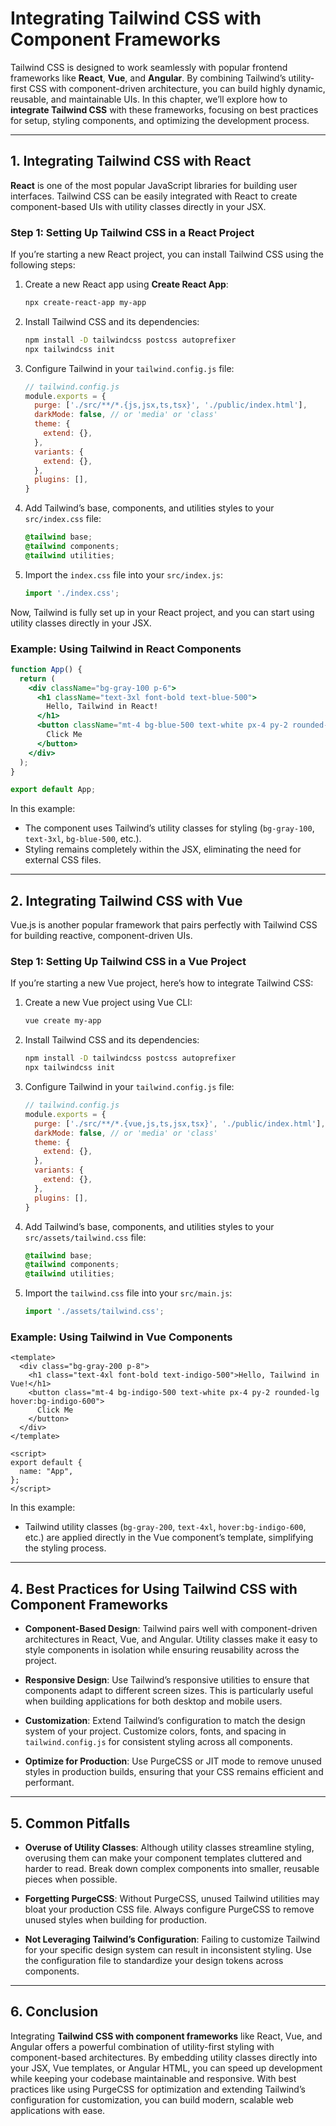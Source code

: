 # Integrating Tailwind CSS with Component Frameworks

Tailwind CSS is designed to work seamlessly with popular frontend frameworks like **React**, **Vue**, and **Angular**. By combining Tailwind’s utility-first CSS with component-driven architecture, you can build highly dynamic, reusable, and maintainable UIs. In this chapter, we’ll explore how to **integrate Tailwind CSS** with these frameworks, focusing on best practices for setup, styling components, and optimizing the development process.

---

## 1. Integrating Tailwind CSS with React

**React** is one of the most popular JavaScript libraries for building user interfaces. Tailwind CSS can be easily integrated with React to create component-based UIs with utility classes directly in your JSX.

### Step 1: Setting Up Tailwind CSS in a React Project

If you’re starting a new React project, you can install Tailwind CSS using the following steps:

1. Create a new React app using **Create React App**:

   ```bash
   npx create-react-app my-app
   ```

2. Install Tailwind CSS and its dependencies:

   ```bash
   npm install -D tailwindcss postcss autoprefixer
   npx tailwindcss init
   ```

3. Configure Tailwind in your `tailwind.config.js` file:

   ```js
   // tailwind.config.js
   module.exports = {
     purge: ['./src/**/*.{js,jsx,ts,tsx}', './public/index.html'],
     darkMode: false, // or 'media' or 'class'
     theme: {
       extend: {},
     },
     variants: {
       extend: {},
     },
     plugins: [],
   }
   ```

4. Add Tailwind’s base, components, and utilities styles to your `src/index.css` file:

   ```css
   @tailwind base;
   @tailwind components;
   @tailwind utilities;
   ```

5. Import the `index.css` file into your `src/index.js`:

   ```js
   import './index.css';
   ```

Now, Tailwind is fully set up in your React project, and you can start using utility classes directly in your JSX.

### Example: Using Tailwind in React Components

```jsx
function App() {
  return (
    <div className="bg-gray-100 p-6">
      <h1 className="text-3xl font-bold text-blue-500">
        Hello, Tailwind in React!
      </h1>
      <button className="mt-4 bg-blue-500 text-white px-4 py-2 rounded-lg hover:bg-blue-600">
        Click Me
      </button>
    </div>
  );
}

export default App;
```

In this example:
- The component uses Tailwind’s utility classes for styling (`bg-gray-100`, `text-3xl`, `bg-blue-500`, etc.).
- Styling remains completely within the JSX, eliminating the need for external CSS files.

---

## 2. Integrating Tailwind CSS with Vue

Vue.js is another popular framework that pairs perfectly with Tailwind CSS for building reactive, component-driven UIs.

### Step 1: Setting Up Tailwind CSS in a Vue Project

If you’re starting a new Vue project, here’s how to integrate Tailwind CSS:

1. Create a new Vue project using Vue CLI:

   ```bash
   vue create my-app
   ```

2. Install Tailwind CSS and its dependencies:

   ```bash
   npm install -D tailwindcss postcss autoprefixer
   npx tailwindcss init
   ```

3. Configure Tailwind in your `tailwind.config.js` file:

   ```js
   // tailwind.config.js
   module.exports = {
     purge: ['./src/**/*.{vue,js,ts,jsx,tsx}', './public/index.html'],
     darkMode: false, // or 'media' or 'class'
     theme: {
       extend: {},
     },
     variants: {
       extend: {},
     },
     plugins: [],
   }
   ```

4. Add Tailwind’s base, components, and utilities styles to your `src/assets/tailwind.css` file:

   ```css
   @tailwind base;
   @tailwind components;
   @tailwind utilities;
   ```

5. Import the `tailwind.css` file into your `src/main.js`:

   ```js
   import './assets/tailwind.css';
   ```

### Example: Using Tailwind in Vue Components

```vue
<template>
  <div class="bg-gray-200 p-8">
    <h1 class="text-4xl font-bold text-indigo-500">Hello, Tailwind in Vue!</h1>
    <button class="mt-4 bg-indigo-500 text-white px-4 py-2 rounded-lg hover:bg-indigo-600">
      Click Me
    </button>
  </div>
</template>

<script>
export default {
  name: "App",
};
</script>
```

In this example:
- Tailwind utility classes (`bg-gray-200`, `text-4xl`, `hover:bg-indigo-600`, etc.) are applied directly in the Vue component’s template, simplifying the styling process.

---

## 4. Best Practices for Using Tailwind CSS with Component Frameworks

- **Component-Based Design**: Tailwind pairs well with component-driven architectures in React, Vue, and Angular. Utility classes make it easy to style components in isolation while ensuring reusability across the project.
  
- **Responsive Design**: Use Tailwind’s responsive utilities to ensure that components adapt to different screen sizes. This is particularly useful when building applications for both desktop and mobile users.

- **Customization**: Extend Tailwind’s configuration to match the design system of your project. Customize colors, fonts, and spacing in `tailwind.config.js` for consistent styling across all components.

- **Optimize for Production**: Use PurgeCSS or JIT mode to remove unused styles in production builds, ensuring that your CSS remains efficient and performant.

---

## 5. Common Pitfalls

- **Overuse of Utility Classes**: Although utility classes streamline styling, overusing them can make your component templates cluttered and harder to read. Break down complex components into smaller, reusable pieces when possible.
  
- **Forgetting PurgeCSS**: Without PurgeCSS, unused Tailwind utilities may bloat your production CSS file. Always configure PurgeCSS to remove unused styles when building for production.

- **Not Leveraging Tailwind’s Configuration**: Failing to customize Tailwind for your specific design system can result in inconsistent styling. Use the configuration file to standardize your design tokens across components.

---

## 6. Conclusion

Integrating **Tailwind CSS with component frameworks** like React, Vue, and Angular offers a powerful combination of utility-first styling with component-based architectures. By embedding utility classes directly into your JSX, Vue templates, or Angular HTML, you can speed up development while keeping your codebase maintainable and responsive. With best practices like using PurgeCSS for optimization and extending Tailwind’s configuration for customization, you can build modern, scalable web applications with ease.
